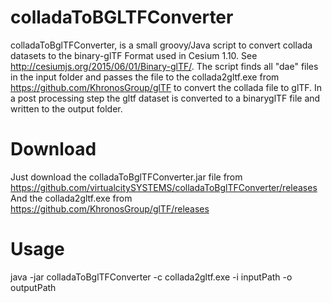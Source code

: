 # colladaToBGLTFConverter

colladaToBglTFConverter, is a small groovy/Java script to convert collada datasets to the binary-glTF Format used in Cesium 1.10. 
See http://cesiumjs.org/2015/06/01/Binary-glTF/. The script finds all "dae" files in the input folder and passes the file to the 
collada2gltf.exe from https://github.com/KhronosGroup/glTF to convert the collada file to glTF. In a post processing step the gltf 
dataset is converted to a binaryglTF file and written to the output folder. 

# Download

Just download the colladaToBglTFConverter.jar file from https://github.com/virtualcitySYSTEMS/colladaToBglTFConverter/releases
And the collada2gltf.exe from https://github.com/KhronosGroup/glTF/releases


# Usage

java -jar colladaToBglTFConverter -c collada2gltf.exe -i inputPath -o outputPath





